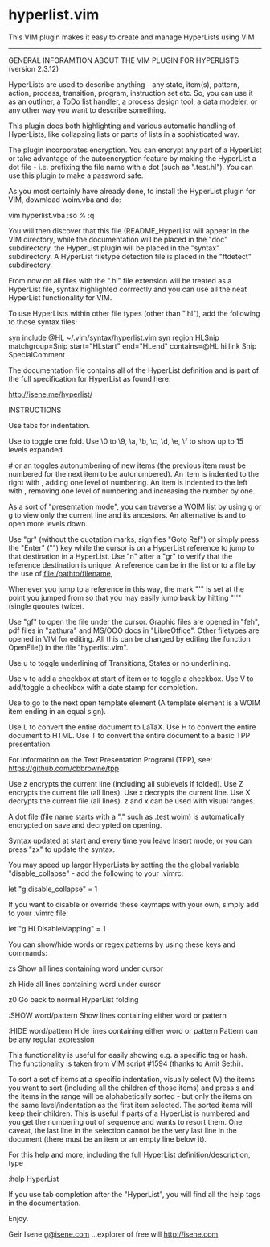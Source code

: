# hyperlist.vim
This VIM plugin makes it easy to create and manage HyperLists using VIM

---------------------------------------------------------------------------

GENERAL INFORAMTION ABOUT THE VIM PLUGIN FOR HYPERLISTS (version 2.3.12)

HyperLists are used to describe anything - any state, item(s), pattern,
action, process, transition, program, instruction set etc. So, you can use
it as an outliner, a ToDo list handler, a process design tool, a data
modeler, or any other way you want to describe something.

This plugin does both highlighting and various automatic handling of
HyperLists, like collapsing lists or parts of lists in a sophisticated
way.

The plugin incorporates encryption. You can encrypt any part of a
HyperList or take advantage of the autoencryption feature by making the
HyperList a dot file - i.e. prefixing the file name with a dot (such as
".test.hl"). You can use this plugin to make a password safe.

As you most certainly have already done, to install the HyperList plugin
for VIM, dowmload woim.vba and do:

  vim hyperlist.vba
  :so %
  :q

You will then discover that this file (README_HyperList will appear in the
VIM directory, while the documentation will be placed in the "doc"
subdirectory, the HyperList plugin will be placed in the "syntax"
subdirectory.  A HyperList filetype detection file is placed in the
"ftdetect" subdirectory.

From now on all files with the ".hl" file extension will be treated as a
HyperList file, syntax highlighted corrrectly and you can use all the neat
HyperList functionality for VIM.

To use HyperLists within other file types (other than ".hl"), add the
following to those syntax files:

  syn include @HL ~/.vim/syntax/hyperlist.vim
  syn region HLSnip matchgroup=Snip start="HLstart" end="HLend" contains=@HL
  hi link Snip SpecialComment

The documentation file contains all of the HyperList definition and is
part of the full specification for HyperList as found here:

  http://isene.me/hyperlist/


INSTRUCTIONS

Use tabs for indentation.

Use <SPACE> to toggle one fold.
Use \0 to \9, \a, \b, \c, \d, \e, \f to show up to 15 levels expanded.

<leader># or <leader>an toggles autonumbering of new items (the previous
item must be numbered for the next item to be autonumbered). An item is
indented to the right with <c-t>, adding one level of numbering. An item
is indented to the left with <c-d>, removing one level of numbering and
increasing the number by one.

As a sort of "presentation mode", you can traverse a WOIM list by using
g<DOWN> or g<UP> to view only the current line and its ancestors.
An alternative is <leader><DOWN> and <leader><UP> to open more levels down.

Use "gr" (without the quotation marks, signifies "Goto Ref") or simply
press the "Enter" ("<CR>") key while the cursor is on a HyperList
reference to jump to that destination in a HyperList. Use "n" after a "gr"
to verify that the reference destination is unique. A reference can be in
the list or to a file by the use of <file:/pathto/filename>,

Whenever you jump to a reference in this way, the mark "'" is set at the
point you jumped from so that you may easily jump back by hitting "''"
(single quoutes twice). 

Use "gf" to open the file under the cursor. Graphic files are opened in
"feh", pdf files in "zathura" and MS/OOO docs in "LibreOffice". Other
filetypes are opened in VIM for editing. All this can be changed by
editing the function OpenFile() in the file "hyperlist.vim".

Use <leader>u to toggle underlining of Transitions, States or no underlining.

Use <leader>v to add a checkbox at start of item or to toggle a checkbox.
Use <leader>V to add/toggle a checkbox with a date stamp for completion.

Use <leader><SPACE> to go to the next open template element
(A template element is a WOIM item ending in an equal sign).

Use <leader>L to convert the entire document to LaTaX.
Use <leader>H to convert the entire document to HTML.
Use <leader>T to convert the entire document to a basic TPP presentation.

For information on the Text Presentation Programi (TPP), see: 
https://github.com/cbbrowne/tpp

Use <leader>z encrypts the current line (including all sublevels if folded).
Use <leader>Z encrypts the current file (all lines).
Use <leader>x decrypts the current line.
Use <leader>X decrypts the current file (all lines).
<leader>z and <leader>x can be used with visual ranges.

A dot file (file name starts with a "." such as .test.woim) is
automatically encrypted on save and decrypted on opening.

Syntax updated at start and every time you leave Insert mode, or you can
press "zx" to update the syntax. 

You may speed up larger HyperLists by setting the the global variable
"disable_collapse" - add the following to your .vimrc:

  let "g:disable_collapse" = 1

If you want to disable or override these keymaps with your own, simply add
to your .vimrc file:

  let "g:HLDisableMapping" = 1

You can show/hide words or regex patterns by using these keys and commands:

  zs    Show all lines containing word under cursor

  zh    Hide all lines containing word under cursor

  z0    Go back to normal HyperList folding

  :SHOW word/pattern
        Show lines containing either word or pattern

  :HIDE word/pattern
        Hide lines containing either word or pattern
        Pattern can be any regular expression

This functionality is useful for easily showing e.g. a specific tag or hash.
The functionality is taken from VIM script #1594 (thanks to Amit Sethi).

To sort a set of items at a specific indentation, visually select (V) the
items you want to sort (including all the children of those items) and press
<leader>s and the items in the range will be alphabetically sorted - but only
the items on the same level/indentation as the first item selected. The sorted
items will keep their children. This is useful if parts of a HyperList is 
numbered and you get the numbering out of sequence and wants to resort them.
One caveat, the last line in the selection cannot be the very last line in
the document (there must be an item or an empty line below it).

For this help and more, including the full HyperList definition/description, type 

  :help HyperList

If you use tab completion after the "HyperList", you will find all the help
tags in the documentation.


Enjoy.


Geir Isene <g@isene.com>
...explorer of free will
   http://isene.com
